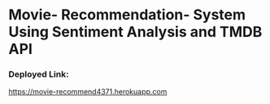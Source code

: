 # Movie- Recommendation- System Using Sentiment Analysis and TMDB API  

### Deployed Link:
https://movie-recommend4371.herokuapp.com
